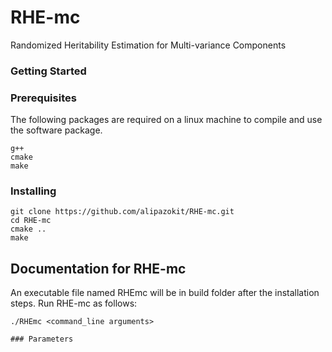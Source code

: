# RHE-mc
Randomized Heritability Estimation for Multi-variance Components



### Getting Started



### Prerequisites
The following packages are required on a linux machine to compile and use the software package.
```
g++
cmake
make
```

### Installing

```
git clone https://github.com/alipazokit/RHE-mc.git
cd RHE-mc
cmake ..
make
```

## Documentation for RHE-mc
An executable file named RHEmc will be in build folder after the installation steps. Run RHE-mc as follows:
 ```
 ./RHEmc <command_line arguments>

### Parameters




